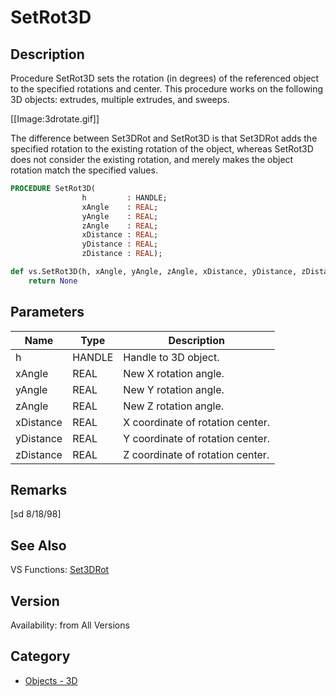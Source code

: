 # SetRot3D

## Description
Procedure SetRot3D sets the rotation (in degrees) of the referenced object to the specified rotations and center.  This procedure works on the following 3D objects: extrudes, multiple extrudes, and sweeps.

[[Image:3drotate.gif]]

The difference between Set3DRot and SetRot3D is that Set3DRot adds the specified rotation to the existing rotation of the object, whereas SetRot3D does not consider the existing rotation, and merely makes the object rotation match the specified values.

```pascal
PROCEDURE SetRot3D(
				h         : HANDLE;
				xAngle    : REAL;
				yAngle    : REAL;
				zAngle    : REAL;
				xDistance : REAL;
				yDistance : REAL;
				zDistance : REAL);
```

```python
def vs.SetRot3D(h, xAngle, yAngle, zAngle, xDistance, yDistance, zDistance):
    return None
```

## Parameters
|Name|Type|Description|
|---|---|---|
|h|HANDLE|Handle to 3D object.|
|xAngle|REAL|New X rotation angle.|
|yAngle|REAL|New Y rotation angle.|
|zAngle|REAL|New Z rotation angle.|
|xDistance|REAL|X coordinate of rotation center.|
|yDistance|REAL|Y coordinate of rotation center.|
|zDistance|REAL|Z coordinate of rotation center.|

## Remarks
[sd 8/18/98]

## See Also
VS Functions:
[Set3DRot](Set3DRot.md)

## Version
Availability: from All Versions

## Category
* [Objects - 3D](../Categories/Objects%20-%203D.md)
